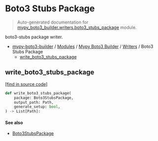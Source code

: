 # Boto3 Stubs Package

> Auto-generated documentation for [mypy_boto3_builder.writers.boto3_stubs_package](https://github.com/vemel/mypy_boto3_builder/blob/master/mypy_boto3_builder/writers/boto3_stubs_package.py) module.

boto3-stubs package writer.

- [mypy-boto3-builder](../../README.md#mypy_boto3_builder) / [Modules](../../MODULES.md#mypy-boto3-builder-modules) / [Mypy Boto3 Builder](../index.md#mypy-boto3-builder) / [Writers](index.md#writers) / Boto3 Stubs Package
    - [write_boto3_stubs_package](#write_boto3_stubs_package)

## write_boto3_stubs_package

[[find in source code]](https://github.com/vemel/mypy_boto3_builder/blob/master/mypy_boto3_builder/writers/boto3_stubs_package.py#L14)

```python
def write_boto3_stubs_package(
    package: Boto3StubsPackage,
    output_path: Path,
    generate_setup: bool,
) -> List[Path]:
```

#### See also

- [Boto3StubsPackage](../structures/boto3_stubs_package.md#boto3stubspackage)
